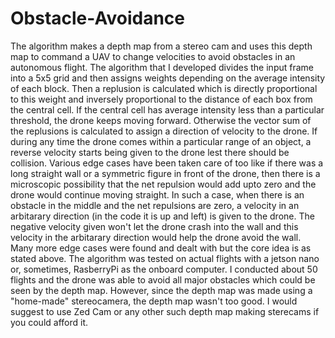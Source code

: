 # Obstacle-Avoidance
The algorithm makes a depth map from a stereo cam and uses this depth map to command a UAV to change velocities to avoid obstacles in an autonomous flight.
The algorithm that I developed divides the input frame into a 5x5 grid and then assigns weights depending on the average intensity of each block. Then a replusion is calculated which is directly proportional to this weight and inversely proportional to the distance of each box from the central cell.
If the central cell has average intensity less than a particular threshold, the drone keeps moving forward. 
Otherwise the vector sum of the replusions is calculated to assign a direction of velocity to the drone. If during any time the drone comes within a particular range of an object, a reverse velocity starts being given to the drone lest there should be collision. Various edge cases have been taken care of too like if there was a long straight wall or a symmetric figure in front of the drone, then there is a microscopic possibility that the net repulsion would add upto zero and the drone would continue moving straight. In such a case, when there is an obstacle in the middle and the net repulsions are zero, a velocity in an arbitarary direction (in the code it is up and left) is given to the drone. The negative velocity given won't let the drone crash into the wall and this velocity in the arbitarary direction would help the drone avoid the wall.
Many more edge cases were found and dealt with but the core idea is as stated above.
The algorithm was tested on actual flights with a jetson nano or, sometimes, RasberryPi as the onboard computer. I conducted about 50 flights and the drone was able to avoid all major obstacles which could be seen by the depth map.
However, since the depth map was made using a "home-made" stereocamera, the depth map wasn't too good. I would suggest to use Zed Cam or any other such depth map making sterecams if you could afford it.

